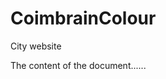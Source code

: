 # CoimbrainColour
 City website
<!DOCTYPE html>
<html>
<head>
<title>Title of the document</title>
</head>

<body>
The content of the document......
</body>

</html>
